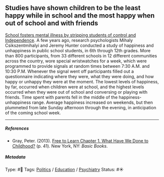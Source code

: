 ## Studies have shown children to be the least happy while in school and the most happy when out of school and with friends

[School fosters mental illness by stripping students of control and Independence](School%20fosters%20mental%20illness%20by%20stripping%20students%20of%20control%20and%20Independence.md). A few years ago, research psychologists Mihaly Csikszentmihalyi and Jeremy Hunter conducted a study of happiness and unhappiness in public school students, in 6th through 12th grades. More than 800 participants, from 33 different schools in 12 different communities across the country, wore special wristwatches for a week, which were programmed to provide signals at random times between 7:30 A.M. and 10:30 P.M. Whenever the signal went off participants filled out a questionnaire indicating where they were, what they were doing, and how happy or unhappy they were at the moment. The lowest levels of happiness, by far, occurred when children were at school, and the highest levels occurred when they were out of school and conversing or playing with friends. Time spent with parents fell in the middle of the happiness-unhappiness range. Average happiness increased on weekends, but then plummeted from late Sunday afternoon through the evening, in anticipation of the coming school week. 

---

##### References

* Gray, Peter. (2013). [Free to Learn Chapter 1. What Have We Done to Childhood?](Free%20to%20Learn%20Chapter%201.%20What%20Have%20We%20Done%20to%20Childhood%3F.md) (p. 41). New York, NY: *Basic Books*.

##### Metadata

Type: #🔴 
Tags: [Politics](Politics.md) / [Education]() / [Psychiatry](Psychiatry.md)
Status: #☀️ 
